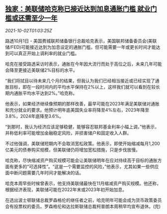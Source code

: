 <!--1633138262000-->
[独家：美联储哈克称已接近达到加息通胀门槛 就业门槛或还需至少一年](https://cn.reuters.com/article/us-fed-rate-hike-outlook-1002-idCNKBS2GS00Y)
------

<div><i>2021-10-02T01:03:25Z</i></div><p>路透10月1日 - 美国费城联邦储备银行总裁哈克表示，美国联邦储备委员会(美联储/FED)可能接近达到为加息设定的通胀门槛，但可能需要一年或更长时间才能达到可以真正开始上调利率的就业门槛。</p><p>哈克在接受路透采访时表示，通胀在今年因大流行而处于高位之后，未来几年可能会降至更接近美联储2%目标的水平。</p><p>“我们将拭目以待未来几个月的结果，但我认为我们已经相当接近或已经实现了通胀目标，即在一段时间内的平均水平保持在2%以上，这样我们就可以看到在较长期内通胀平均水平达到2%。”哈克称。</p><p>他表示，如果经济继续像预期的那样改善，最早可能在2023年满足美联储对通胀和充分就业的要求。他预计明年底美国失业率将降至4%左右，2023年降至3.8%，2024年底降至3.6%。</p><p>“到那时，我认为经济应该足够稳健，能够容忍联邦基金利率小幅上调，”他表示，并称低利率可能增加金融稳定风险，并损害储户和固定收入人群。</p><p>不过他强调，美联储短期内不会取消宽松政策。他表示，即使开始缩减每月1,200亿美元的债券购买规模，但美联储仍将增加宽松措施，只是步伐放慢。</p><p>哈克称，尽快缩减资产购买规模可能会让美联储明年在应对持续高于目标的通胀方面有更多的“可选择性”。“这是一个需要监控的风险，”他表示，尤其如果一些供应面中断问题需要几年时间才能解决的话。</p><p>哈克本周早些时候曾表示，他支持美联储最快在11月缩减资产购买规模。他还称，根据经济表现，美联储可能在2022年末或2023年初开始加息。</p><p>在选出波士顿联储总裁罗森格伦的继任者之前，哈克明年可能会成为货币政策委员会有投票权的委员。罗森格伦和达拉斯联储总裁柯普朗本周稍早均宣布退休。(完)</p>
